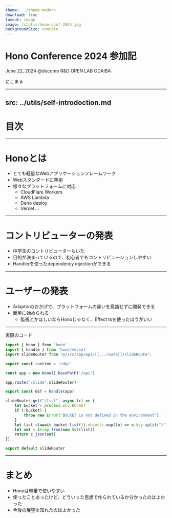 ```yaml
---
theme: ../theme-modern
download: true
layout: image
image: /static/hono-conf-2024.jpg
backgroundSize: contain
---
```


# Hono Conference 2024 参加記
June 22, 2024 
@docomo R&D OPEN LAB ODAIBA

<div class="absolute bottom-10">
    にこまる
</div>


---
src: ../utils/self-introdoction.md
---


# 目次

<Toc maxDepth="1"></Toc>

---

# Honoとは
- とても軽量なWebアプリケーションフレームワーク
- Webスタンダードに準拠
- 様々なプラットフォームに対応
    - CloudFlare Workers
    - AWS Lambda
    - Deno deploy
    - Vercel ...


---

# コントリビューターの発表

- 中学生のコントリビューターもいた
- 目的が決まっているので、初心者でもコントリビューションしやすい
- Handlerを使ったdependency injectionができる

---

# ユーザーの発表

- Adaptorのおかげで、プラットフォームの違いを意識せずに開発できる
- 簡単に始められる
    - 監視とかほしいならHonoじゃなく、Effect tsを使ったほうがいい

---

実際のコード

```typescript
import { Hono } from 'hono'
import { handle } from 'hono/vercel'
import slideRouter from "@/src/app/api/[[...route]]/slideRoute";

export const runtime = 'edge'

const app = new Hono().basePath('/api')

app.route("/slide",slideRouter)

export const GET = handle(app)
```

```typescript
slideRouter.get("/list", async (c) => {
    let bucket = process.env.BUCKET
    if (!bucket) {
        throw new Error("BUCKET is not defined in the environment");
    }
    let list =(await bucket.list()).objects.map((o) => o.key.split("/")[0])
    let set = Array.from(new Set(list))
    return c.json(set)
})

export default slideRouter
```

---

# まとめ

- Honoは軽量で使いやすい
- 使ったことあったけど、どういった思想で作られているか分かったのはよかった
- 今後の展望を知れたのはよかった




